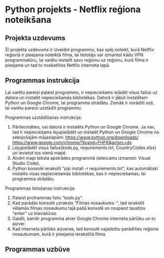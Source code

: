 # Python projekts - Netflix reģiona noteikšana
## Projekta uzdevums
Šī projekta uzdevums ir izveidot programmu, kas spēj noteikt, kurā Netflix reģionā ir pieejama noteiktā filma, lai lietotājs var izmantot kādu VPN programmatūru, lai varētu iestatīt savu reģionu uz reģionu, kurā filma ir pieejama un tad to noskatīties Netflix interneta lapā.
## Programmas instrukcija
Lai varētu pareizi palaist programmu, ir nepieciešams ielādēt visus failus uz datora un instalēt nepieciešamās bibliotēkas. Datorā ir jābūt instalētam Python un Google Chrome, lai programma strādātu.
Zemāk ir norādīti soļi, lai varētu pareizi uzstādīt programmu.

Programmas uzstādīšanas instrukcija:
1. Pārliecināties, vai datorā ir instalēts Python un Google Chrome. Ja nav, tad ir nepieciešams lejupielādēt un instalēt Python un Google Chrome no sekojošajām mājaslapām: https://www.python.org/downloads/ https://www.google.com/chrome/?brand=FHFK&gclsrc=ds
3. Lejupielādēt visus failus(kods.py, requirements.txt, CountryCodes.xlsx) un ievietot tos vienā mapē.
4. Atvērt mapi teksta apstrādes programmā (ieteicams izmantot: Visual Studio Code).
5. Python konsolē ierakstīt "pip install -r requirements.txt", kas automātiski instalēs visas nepieciešamās bibliotēkas, kas ir nepieciešamas, lai programma strādātu.

Programmas lietošanas instrukcija:
1. Palaist proframmas failu "kods.py".
2. Kad parādās konsolē uzraksts "Filmas nosaukums: ", tad ierakstīt vēlamās filmas nosaukumu tajā pašā konsolē un nospiest taustiņu "enter" uz klaviatūras.
3. Gaidīt, kamēr programma atver Google Chrome interneta pārlūku un to aizver.
4. Kad interneta pārlūks aizveras, tad konsolē vajadzētu parādīties reģiona nosaukumam, kurā ir pieejama ierakstītā filma.

## Programmas uzbūve
